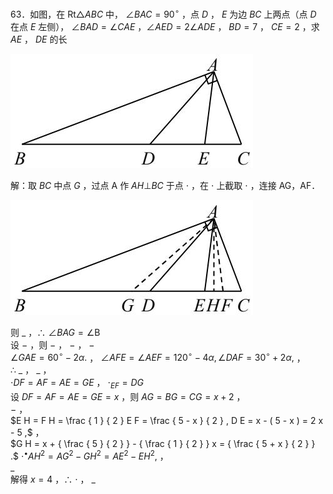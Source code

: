 63．如图，在 $\mathrm { R t } \triangle A B C$ 中， $\angle B A C = 9 0 ^ { \circ }$ ，点 $D$ ， $E$ 为边 $B C$ 上两点（点 $D$ 在点 $E$ 左侧）， $\angle B A D = \angle C A E$ ，∠$A E D { = } 2 \angle A D E$ ， $B D = 7$ ， $C E { = } 2$ ，求 $A E$ ， $D E$ 的长

![](<../../qs_image_DB/专题1-6_二倍角的解题策略：倍半角模型与绝配角（解析版）_/d5c661fb71f7904513de65759ddba01dc192a8ac8a910e4247c8ec553b742b81.jpg>)

解：取 $B C$ 中点 $G$ ，过点 A 作 $A H \bot B C$ 于点 $\cdot$ ，在 $\cdot$ 上截取 $\cdot$ ，连接 AG，AF．

![](<../../qs_image_DB/专题1-6_二倍角的解题策略：倍半角模型与绝配角（解析版）_/47bbc49d9d86e4bc6d7b414d559a4b330ed23a7dd81ae94b97ee5d11263cb5b7.jpg>)

则 $\_$ ，∴ $\angle B A G = \angle \mathrm { B }$   
设 $-$ ，则 $-$ ， $-$ ， $-$   
$\angle G A E { = } 6 0 ^ { \circ } { - } 2 \alpha { . }$ ， $\angle A F E = \angle A E F = 1 2 0 ^ { \circ } - 4 \alpha , \angle D A F = 3 0 ^ { \circ } + 2 \alpha ,$ ，   
∴ $\_$ ， $\_$ ，   
$\cdot D F { = } A F { = } A E { = } G E$ ， $\cdot _ { E F } { = } D G$   
设 $D F { = } A F { = } A E { = } G E { = } x$ ，则 $A G = B G = C G = x + 2$ ，   
$-$ ，   
$E H = F H = \frac { 1 } { 2 } E F = \frac { 5 - x } { 2 } , D E = x - ( 5 - x ) = 2 x - 5 ,$ ，   
$G H = x + { \frac { 5 } { 2 } } - { \frac { 1 } { 2 } } x = { \frac { 5 + x } { 2 } } .$ $\cdot ^ { \bullet } A H ^ { 2 } { = } A G ^ { 2 } { - } G H ^ { 2 } { = } A E ^ { 2 } { - } E H ^ { 2 } ,$ ，   
$\_$   
解得 $x { = } 4$ ，∴ $\cdot$ ， $\_$
